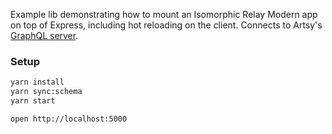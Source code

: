 Example lib demonstrating how to mount an Isomorphic Relay Modern app on top of Express, including hot reloading on the client. Connects to Artsy's [GraphQL server](https://github.com/artsy/metaphysics).

### Setup

```bash
yarn install
yarn sync:schema
yarn start

open http://localhost:5000
```
